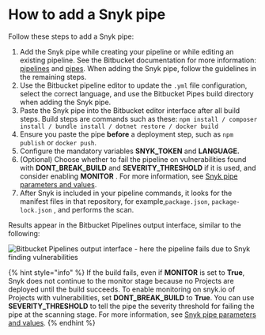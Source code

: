 # How to add a Snyk pipe

Follow these steps to add a Snyk pipe:

1. Add the Snyk pipe while creating your pipeline or while editing an existing pipeline. See the Bitbucket documentation for more information: [pipelines](https://confluence.atlassian.com/bitbucket/configure-bitbucket-pipelines-yml-792298910.html) and [pipes](https://support.atlassian.com/bitbucket-cloud/docs/pipes/). When adding the Snyk pipe, follow the guidelines in the remaining steps.
2. Use the Bitbucket pipeline editor to update the `.yml` file configuration, select the correct language, and use the Bitbucket Pipes build directory when adding the Snyk pipe.
3. Paste the Snyk pipe into the Bitbucket editor interface after all build steps. Build steps are commands such as these: `npm install / composer install / bundle install / dotnet restore / docker build`
4. Ensure you paste the pipe **before** a deployment step, such as `npm publish` or `docker push`.
5. Configure the mandatory variables **SNYK\_TOKEN** and **LANGUAGE.**
6. (Optional) Choose whether to fail the pipeline on vulnerabilities found with **DONT\_BREAK\_BUILD** and **SEVERITY\_THRESHOLD** if it is used, and consider enabling **MONITOR** . For more information, see [Snyk pipe parameters and values](../../../scm-ide-and-ci-cd-integrations/snyk-ci-cd-integrations/bitbucket-pipelines-integration-using-a-snyk-pipe/snyk-pipe-parameters-and-values-bitbucket-cloud.md).
7. After Snyk is included in your pipeline commands, it looks for the manifest files in that repository, for example,`package.json`, `package-lock.json` , and performs the scan.

Results appear in the Bitbucket Pipelines output interface, similar to the following:

![Bitbucket Pipelines output interface - here the pipeline fails due to Snyk finding vulnerabilities](<../../../.gitbook/assets/Screenshot 2023-10-03 at 13.08.45.png>)

{% hint style="info" %}
If the build fails, even if **MONITOR** is set to **True**, Snyk does not continue to the monitor stage because no Projects are deployed until the build succeeds. To enable monitoring on snyk.io of Projects with vulnerabilities, set **DONT\_BREAK\_BUILD** to **True**. You can use **SEVERITY\_THRESHOLD** to tell the pipe the severity threshold for failing the pipe at the scanning stage. For more information, see [Snyk pipe parameters and values](../../../scm-ide-and-ci-cd-integrations/snyk-ci-cd-integrations/bitbucket-pipelines-integration-using-a-snyk-pipe/snyk-pipe-parameters-and-values-bitbucket-cloud.md).
{% endhint %}
